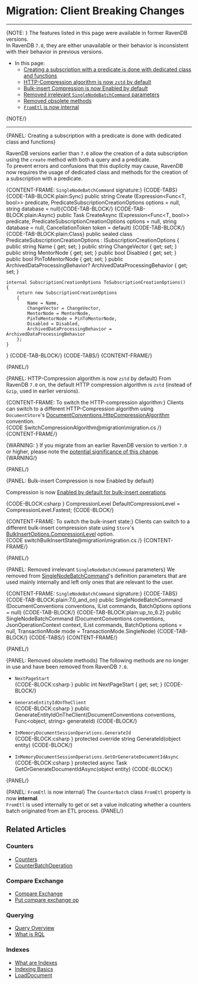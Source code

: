 # Migration: Client Breaking Changes
---

{NOTE: }
The features listed in this page were available in former RavenDB versions.  
In RavenDB `7.0`, they are either unavailable or their behavior is inconsistent 
with their behavior in previous versions.  

* In this page:
   * [Creating a subscription with a predicate is done with dedicated class and functions](../../migration/client-api/client-breaking-changes#creating-a-subscription-with-a-predicate-is-done-with-dedicated-class-and-functions)  
   * [HTTP-Compression algorithm is now `zstd` by default](../../migration/client-api/client-breaking-changes#http-compression-algorithm-is-now-zstd-by-default)  
   * [Bulk-insert Compression is now Enabled by default](../../migration/client-api/client-breaking-changes#bulk-insert-compression-is-now-enabled-by-default)  
   * [Removed irrelevant `SingleNodeBatchCommand` parameters](../../migration/client-api/client-breaking-changes#removed-irrelevant-singlenodebatchcommand-parameters)  
   * [Removed obsolete methods](../../migration/client-api/client-breaking-changes#removed-obsolete-methods)  
   * [`FromEtl` is now internal](../../migration/client-api/client-breaking-changes#frometl-is-now-internal)  

{NOTE/}

---

{PANEL: Creating a subscription with a predicate is done with dedicated class and functions}

RavenDB versions earlier than `7.0` allow the creation of a data subscription using the 
`create` method with both a query and a predicate.  
To prevent errors and confusions that this duplicity may cause, RavenDB now requires the 
usage of dedicated class and methods for the creation of a subscription with a predicate.  

{CONTENT-FRAME: `SingleNodeBatchCommand` signature:}
{CODE-TABS}
{CODE-TAB-BLOCK:plain:Sync}
public string Create<T>
    (Expression<Func<T, bool>> predicate,
     PredicateSubscriptionCreationOptions options = null,
     string database = null){CODE-TAB-BLOCK/}
{CODE-TAB-BLOCK:plain:Async}
public Task<string> CreateAsync<T>
    (Expression<Func<T, bool>> predicate,
     PredicateSubscriptionCreationOptions options = null,
     string database = null,
     CancellationToken token = default)
{CODE-TAB-BLOCK/}
{CODE-TAB-BLOCK:plain:Class}
public sealed class PredicateSubscriptionCreationOptions : ISubscriptionCreationOptions
{
    public string Name { get; set; }
    public string ChangeVector { get; set; }
    public string MentorNode { get; set; }
    public bool Disabled { get; set; }
    public bool PinToMentorNode { get; set; }
    public ArchivedDataProcessingBehavior? ArchivedDataProcessingBehavior { get; set; }

    internal SubscriptionCreationOptions ToSubscriptionCreationOptions()
    {
        return new SubscriptionCreationOptions
        {
            Name = Name,
            ChangeVector = ChangeVector,
            MentorNode = MentorNode,
            PinToMentorNode = PinToMentorNode,
            Disabled = Disabled,
            ArchivedDataProcessingBehavior = ArchivedDataProcessingBehavior
        };
    }
}
{CODE-TAB-BLOCK/}
{CODE-TABS/}
{CONTENT-FRAME/}

{PANEL/}

{PANEL: HTTP-Compression algorithm is now `zstd` by default}
From RavenDB `7.0` on, the default HTTP compression algorithm is `zstd` 
(instead of `Gzip`, used in earlier versions).  

{CONTENT-FRAME: To switch the HTTP-compression algorithm:}
Clients can switch to a different HTTP-Compression algorithm using `DocumentStore`'s 
[DocumentConventions.HttpCompressionAlgorithm](../../client-api/configuration/conventions#httpcompressionalgorithm) 
convention.  
{CODE SwitchCompressionAlgorithm@migration\migration.cs /}
{CONTENT-FRAME/}

{WARNING: }
If you migrate from an earlier RavenDB version to vertion `7.0` or higher, 
please note the [potential significance of this change](../../migration/client-api/client-migration#client-migration-to-ravendb-7.x).  
{WARNING/}

{PANEL/}

{PANEL: Bulk-insert Compression is now Enabled by default}

Compression is now [Enabled by default for bulk-insert operations](../../client-api/bulk-insert/how-to-work-with-bulk-insert-operation#section).  

{CODE-BLOCK:csharp }
 CompressionLevel DefaultCompressionLevel = CompressionLevel.Fastest;
{CODE-BLOCK/}

{CONTENT-FRAME: To switch the bulk-insert state:}
Clients can switch to a different bulk-insert compression state using `Store`'s 
[BulkInsertOptions.CompressionLevel](../../client-api/bulk-insert/how-to-work-with-bulk-insert-operation#bulkinsertoptions) 
option.  
{CODE switchBulkInsertState@migration\migration.cs /}
{CONTENT-FRAME/}

{PANEL/}

{PANEL: Removed irrelevant `SingleNodeBatchCommand` parameters}
We removed from 
[SingleNodeBatchCommand](../../client-api/commands/batches/how-to-send-multiple-commands-using-a-batch)'s 
definition parameters that are used mainly internally and left only ones that are relevant to the user.  

{CONTENT-FRAME: `SingleNodeBatchCommand` signature:}
{CODE-TABS}
{CODE-TAB-BLOCK:plain:7.0_and_on}
public SingleNodeBatchCommand
    (DocumentConventions conventions, 
     IList<ICommandData> commands, 
     BatchOptions options = null)
{CODE-TAB-BLOCK/}
{CODE-TAB-BLOCK:plain:up_to_6.2}
public SingleNodeBatchCommand
    (DocumentConventions conventions, 
     JsonOperationContext context, 
     IList<ICommandData> commands, 
     BatchOptions options = null, 
     TransactionMode mode = TransactionMode.SingleNode)
{CODE-TAB-BLOCK/}
{CODE-TABS/}
{CONTENT-FRAME/}

{PANEL/}

{PANEL: Removed obsolete methods}
The following methods are no longer in use and have been removed from RavenDB `7.0`.  

* `NextPageStart`  
  {CODE-BLOCK:csharp }
   public int NextPageStart { get; set; }
  {CODE-BLOCK/}

* `GenerateEntityIdOnTheClient`  
  {CODE-BLOCK:csharp }
   public GenerateEntityIdOnTheClient(DocumentConventions conventions, Func<object, string> generateId)
  {CODE-BLOCK/}

* `InMemoryDocumentSessionOperations.GenerateId`  
  {CODE-BLOCK:csharp }
   protected override string GenerateId(object entity)
  {CODE-BLOCK/}

* `InMemoryDocumentSessionOperations.GetOrGenerateDocumentIdAsync`  
  {CODE-BLOCK:csharp }
   protected async Task<string> GetOrGenerateDocumentIdAsync(object entity)
  {CODE-BLOCK/}

{PANEL/}

{PANEL: `FromEtl` is now internal}
The `CounterBatch` class `FromEtl` property is now **internal**.  
`FromEtl` is used internally to get or set a value indicating whether a counters batch 
originated from an ETL process.
{PANEL/}

## Related Articles

### Counters
- [Counters](../../document-extensions/counters/overview)  
- [CounterBatchOperation](../../client-api/operations/counters/counter-batch)  

### Compare Exchange
- [Compare Exchange](../../client-api/operations/compare-exchange/overview)  
- [Put compare exchange op](../../client-api/operations/compare-exchange/put-compare-exchange-value)  

### Querying
- [Query Overview](../../client-api/session/querying/how-to-query) 
- [What is RQL](../../client-api/session/querying/what-is-rql)  

### Indexes
- [What are Indexes](../../indexes/what-are-indexes)  
- [Indexing Basics](../../indexes/indexing-basics)  
- [LoadDocument](../../indexes/indexing-related-documents)  
